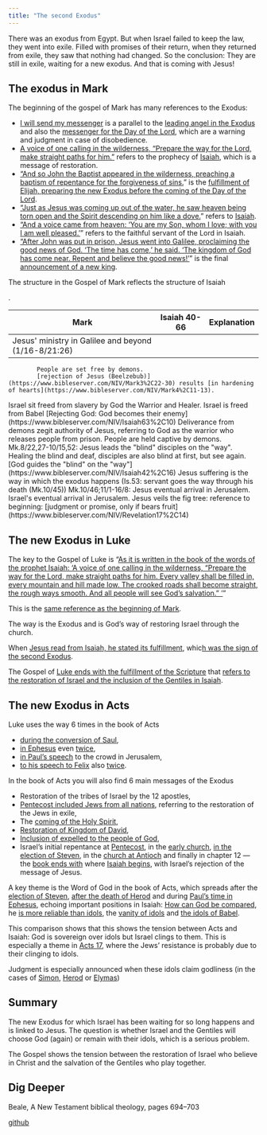 ```yaml
---
title: "The second Exodus"
---
```



There was an exodus from Egypt. But when Israel failed to keep the law, they went into exile. Filled with promises of their return, when they returned from exile, they saw that nothing had changed. So the conclusion: They are still in exile, waiting for a new exodus. And that is coming with Jesus!


## The exodus in Mark

<a name="70f4"></a>
The beginning of the gospel of Mark has many references to the Exodus:

- [I will send my messenger](https://www.bibleserver.com/NIV/Mark1%3A2) is a parallel to the [leading angel in the Exodus](https://www.bibleserver.com/NIV/Exodus23%3A20) and also the [messenger for the Day of the Lord](https://www.bibleserver.com/NIV/Malachi3%3A1), which are a warning and judgment in case of disobedience.
- [A voice of one calling in the wilderness, “Prepare the way for the Lord, make straight paths for him.”](https://www.bibleserver.com/NIV/Mark1%3A3) refers to the prophecy of [Isaiah](https://www.bibleserver.com/NIV/Isaiah40%3A3), which is a message of restoration.
- [“And so John the Baptist appeared in the wilderness, preaching a baptism of repentance for the forgiveness of sins.](https://www.bibleserver.com/NIV/Mark1%3A4)” is the [fulfillment of Elijah, preparing the new Exodus before the coming of the Day of the Lord](https://www.bibleserver.com/NIV/Malachi4%3A5).
- [“Just as Jesus was coming up out of the water, he saw heaven being torn open and the Spirit descending on him like a dove.](https://www.bibleserver.com/NIV/Mark1%3A10)” refers to [Isaiah](https://www.bibleserver.com/NIV/Isaiah63%3A11-19).
- [“And a voice came from heaven: ‘You are my Son, whom I love; with you I am well pleased.’](https://www.bibleserver.com/NIV/Mark1%3A11)” refers to the faithful servant of the Lord in Isaiah.
- [“After John was put in prison, Jesus went into Galilee, proclaiming the good news of God. ‘The time has come,’ he said. ‘The kingdom of God has come near. Repent and believe the good news!’](https://www.bibleserver.com/NIV/Mark1%3A14-15)” is the final [announcement of a new king](https://www.bibleserver.com/NIV/Isaiah52%3A7).

<p>The structure in the Gospel of Mark reflects the structure of Isaiah</p>.


| Mark | Isaiah 40-66 | Explanation |
|------|--------------|-------------|
| Jesus' ministry in Galilee and beyond (1/16-8/21:26) |
			People are set free by demons.
			[rejection of Jesus (Beelzebub)](https://www.bibleserver.com/NIV/Mark3%2C22-30) results [in hardening of hearts](https://www.bibleserver.com/NIV/Mark4%2C11-13).
			
<td style="width:30%;">Israel sit freed from slavery by God the Warrior and Healer</td>.
			Israel is freed from Babel
[Rejecting God: God becomes their enemy](https://www.bibleserver.com/NIV/Isaiah63%2C10)
<td style="width:30%;">Deliverance from demons zegit authority of Jesus, referring to God as the warrior who releases people from prison</td>.
			People are held captive by demons.
		
<tr>
<td>Mk.8/22,27-10/15,52: Jesus leads the "blind" disciples on the "way"</td></tr>.
			Healing the blind and deaf, disciples are also blind at first, but see again.
			<td>[God guides the "blind" on the "way"](https://www.bibleserver.com/NIV/Isaiah42%2C16)</td>
<td>Jesus suffering is the way in which the exodus happens (Is.53: servant goes the way through his death (Mk.10/45))</td>
<tr>
<td>Mk.10/46;11/1-16/8: Jesus eventual arrival in Jerusalem</td>.
			<td>Israel's eventual arrival in Jerusalem</td>.
			<td>Jesus veils the fig tree: reference to beginning: [judgment or promise, only if bears fruit](https://www.bibleserver.com/NIV/Revelation17%2C14)</td>
</tr>


## The new Exodus in Luke

<a name="1f7d"></a>
The key to the Gospel of Luke is “[As it is written in the book of the words of the prophet Isaiah: ‘A voice of one calling in the wilderness, “Prepare the way for the Lord, make straight paths for him. Every valley shall be filled in, every mountain and hill made low. The crooked roads shall become straight, the rough ways smooth. And all people will see God’s salvation.” ’](https://www.bibleserver.com/NIV/Luke3%3A4-6)”

This is the [same reference as the beginning of Mark](https://www.bibleserver.com/NIV/Isaiah40%3A2-3).

The way is the Exodus and is God’s way of restoring Israel through the church.

When [Jesus read from Isaiah, he stated its fulfillment](https://www.bibleserver.com/NIV/Luke4%3A16-30), whic[h was the sign of the second Exodus](https://www.bibleserver.com/NIV/Isaiah61%3A1-2).

The Gospel of [Luke ends with the fulfillment of the Scripture](https://www.bibleserver.com/NIV/Luke24%3A44-49) that [refers to the restoration of Israel and the inclusion of the Gentiles in Isaiah](https://www.bibleserver.com/NIV/Isaiah49%3A6).


## The new Exodus in Acts

<a name="a809"></a>
Luke uses the way 6 times in the book of Acts

- [during the conversion of Saul](https://www.bibleserver.com/NIV/Acts9%3A2),
- [in Ephesus](https://www.bibleserver.com/NIV/Acts19%3A9) even [twice](https://www.bibleserver.com/NIV/Acts19%3A23),
- [in Paul’s speech](https://www.bibleserver.com/NIV/Acts22%3A4) to the crowd in Jerusalem,
- [to his speech to Felix](https://www.bibleserver.com/NIV/Acts24%3A14) also [twice](https://www.bibleserver.com/NIV/Acts24%3A22).


In the book of Acts you will also find 6 main messages of the Exodus

- Restoration of the tribes of Israel by the 12 apostles,
- [Pentecost included Jews from all nations](https://www.bibleserver.com/NIV/Acts2%3A5), referring to the restoration of the Jews in exile,
- The [coming of the Holy Spirit](https://www.bibleserver.com/NIV/Acts2),
- [Restoration of Kingdom of David](https://www.bibleserver.com/NIV/Acts15%3A13-18),
- [Inclusion of expelled to the people of God](https://www.bibleserver.com/NIV/Acts8%3A28-38),
- Israel’s initial repentance at [Pentecost](https://www.bibleserver.com/NIV/Acts2%3A41-47), in the [early church](https://www.bibleserver.com/NIV/Acts5%3A14), [in the election of Steven](https://www.bibleserver.com/NIV/Acts6%3A1-7), in the [church at Antioch](https://www.bibleserver.com/NIV/Acts11%3A24) and finally in chapter 12 — the [book ends with](https://www.bibleserver.com/NIV/Acts28%3A26-27) where [Isaiah begins](https://www.bibleserver.com/NIV/Isaiah6%3A9-10), with Israel’s rejection of the message of Jesus.


A key theme is the Word of God in the book of Acts, which spreads after the [election of Steven](https://www.bibleserver.com/NIV/Acts6:7), [after the death of Herod](https://www.bibleserver.com/NIV/Acts12:24) and during [Paul’s time in Ephesus](https://www.bibleserver.com/NIV/Acts19%3A20), echoing important positions in Isaiah: [How can God be compared](https://www.bibleserver.com/NIV/Isaiah40%3A18-24), he [is more reliable than idols](https://www.bibleserver.com/NIV/Isaiah41%3A4-10), the [vanity of idols](https://www.bibleserver.com/NIV/Isaiah44%3A9-20) and [the idols of Babel](https://www.bibleserver.com/NIV/Isaiah46%3A1-13).

This comparison shows that this shows the tension between Acts and Isaiah: God is sovereign over idols but Israel clings to them. This is especially a theme in [Acts 17](https://www.bibleserver.com/NIV/Acts17), where the Jews’ resistance is probably due to their clinging to idols.

Judgment is especially announced when these idols claim godliness (in the cases of [Simon](https://www.bibleserver.com/NIV/Acts8%3A4-24), [Herod](https://www.bibleserver.com/NIV/Acts12%3A20-23) or [Elymas](https://www.bibleserver.com/NIV/Acts13%3A10-11))


## Summary

<a name="f43c"></a>
The new Exodus for which Israel has been waiting for so long happens and is linked to Jesus. The question is whether Israel and the Gentiles will choose God (again) or remain with their idols, which is a serious problem.

The Gospel shows the tension between the restoration of Israel who believe in Christ and the salvation of the Gentiles who play together.


## Dig Deeper

<a name="4108"></a>
Beale, A New Testament biblical theology, pages 694–703






[github](https://github.com/revelation-today/revelation-today/blob/main/exampleSite/content/docs/background/israel/expl/the-second-exodus.md)
